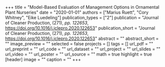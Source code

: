 +++
title = "Model-Based Evaluation of Management Options in Ornamental Plant Nurseries"
date = "2020-01-01"
authors = ["Marius Ruett", "Cory Whitney", "Eike Luedeling"]
publication_types = ["2"]
publication = "Journal of Cleaner Production, (271), _pp. 122653_, https://doi.org/10.1016/j.jclepro.2020.122653"
publication_short = "Journal of Cleaner Production, (271), _pp. 122653_, https://doi.org/10.1016/j.jclepro.2020.122653"
abstract = ""
abstract_short = ""
image_preview = ""
selected = false
projects = []
tags = []
url_pdf = ""
url_preprint = ""
url_code = ""
url_dataset = ""
url_project = ""
url_slides = ""
url_video = ""
url_poster = ""
url_source = ""
math = true
highlight = true
[header]
image = ""
caption = ""
+++
